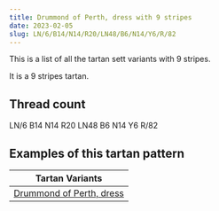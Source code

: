 ```yaml
---
title: Drummond of Perth, dress with 9 stripes
date: 2023-02-05
slug: LN/6/B14/N14/R20/LN48/B6/N14/Y6/R/82
---
```

This is a list of all the tartan sett variants with 9 stripes.

It is a 9 stripes tartan.


## Thread count
LN/6 B14 N14 R20 LN48 B6 N14 Y6 R/82

## Examples of this tartan pattern

| Tartan Variants |
|---------------|
| [Drummond of Perth, dress](/variants/ln/6/b14/n14/r20/ln48/b6/n14/y6/r/82-b304080-lne0e0e0-n808080-rc00000-yf0c000)||
